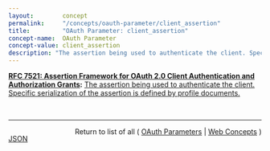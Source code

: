 ```yaml
---
layout:        concept
permalink:     "/concepts/oauth-parameter/client_assertion"
title:         "OAuth Parameter: client_assertion"
concept-name:  OAuth Parameter
concept-value: client_assertion
description: "The assertion being used to authenticate the client. Specific serialization of the assertion is defined by profile documents."
---
```


**[RFC 7521: Assertion Framework for OAuth 2.0 Client Authentication and Authorization Grants](/specs/IETF/RFC/7521 "This specification provides a framework for the use of assertions with OAuth 2.0 in the form of a new client authentication mechanism and a new authorization grant type. Mechanisms are specified for transporting assertions during interactions with a token endpoint; general processing rules are also specified. The intent of this specification is to provide a common framework for OAuth 2.0 to interwork with other identity systems using assertions and to provide alternative client authentication mechanisms. Note that this specification only defines abstract message flows and processing rules. In order to be implementable, companion specifications are necessary to provide the corresponding concrete instantiations."):** [The assertion being used to authenticate the client. Specific serialization of the assertion is defined by profile documents.](http://tools.ietf.org/html/rfc7521#section-4.2 "Read documentation for OAuth Parameter &#34;client_assertion&#34;")

<br/>
<hr/>

<p style="float : left"><a href="./client_assertion.json" title="JSON representing this particular Web Concept value">JSON</a></p>
<p style="text-align: right">Return to list of all ( <a href="../oauth-parameter/">OAuth Parameters</a> | <a href="../">Web Concepts</a> )</p>
